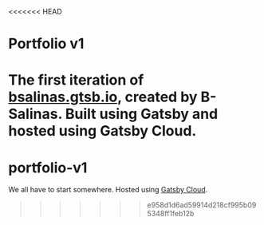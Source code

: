 <<<<<<< HEAD
# Portfolio v1

The first iteration of [bsalinas.gtsb.io](bsalinas.gtsb.io), created by B-Salinas. Built using Gatsby and hosted using Gatsby Cloud.
=======
# portfolio-v1
We all have to start somewhere. Hosted using [Gatsby Cloud](https://www.gatsbyjs.com/products/cloud/). 
>>>>>>> e958d1d6ad59914d218cf995b095348ff1feb12b
